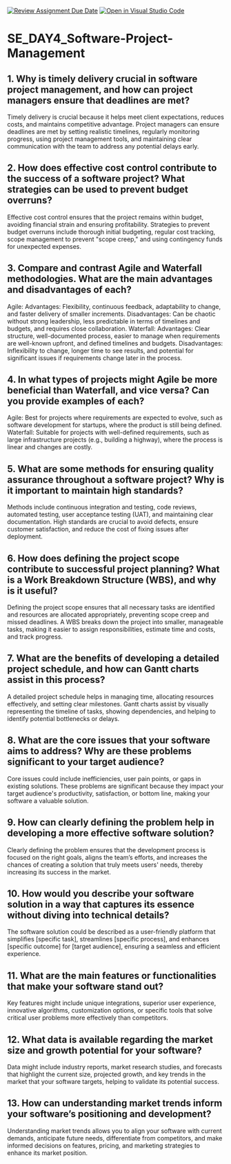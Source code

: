 [![Review Assignment Due Date](https://classroom.github.com/assets/deadline-readme-button-22041afd0340ce965d47ae6ef1cefeee28c7c493a6346c4f15d667ab976d596c.svg)](https://classroom.github.com/a/9pw6JKcu)
[![Open in Visual Studio Code](https://classroom.github.com/assets/open-in-vscode-2e0aaae1b6195c2367325f4f02e2d04e9abb55f0b24a779b69b11b9e10269abc.svg)](https://classroom.github.com/online_ide?assignment_repo_id=15711704&assignment_repo_type=AssignmentRepo)
# SE_DAY4_Software-Project-Management
## 1. Why is timely delivery crucial in software project management, and how can project managers ensure that deadlines are met?
Timely delivery is crucial because it helps meet client expectations, reduces costs, and maintains competitive advantage. Project managers can ensure deadlines are met by setting realistic timelines, regularly monitoring progress, using project management tools, and maintaining clear communication with the team to address any potential delays early.
## 2. How does effective cost control contribute to the success of a software project? What strategies can be used to prevent budget overruns?
Effective cost control ensures that the project remains within budget, avoiding financial strain and ensuring profitability. Strategies to prevent budget overruns include thorough initial budgeting, regular cost tracking, scope management to prevent "scope creep," and using contingency funds for unexpected expenses.
## 3. Compare and contrast Agile and Waterfall methodologies. What are the main advantages and disadvantages of each?
Agile:
Advantages: Flexibility, continuous feedback, adaptability to change, and faster delivery of smaller increments.
Disadvantages: Can be chaotic without strong leadership, less predictable in terms of timelines and budgets, and requires close collaboration.
Waterfall:
Advantages: Clear structure, well-documented process, easier to manage when requirements are well-known upfront, and defined timelines and budgets.
Disadvantages: Inflexibility to change, longer time to see results, and potential for significant issues if requirements change later in the process.
## 4. In what types of projects might Agile be more beneficial than Waterfall, and vice versa? Can you provide examples of each?
Agile: Best for projects where requirements are expected to evolve, such as software development for startups, where the product is still being defined.
Waterfall: Suitable for projects with well-defined requirements, such as large infrastructure projects (e.g., building a highway), where the process is linear and changes are costly.
## 5. What are some methods for ensuring quality assurance throughout a software project? Why is it important to maintain high standards?
Methods include continuous integration and testing, code reviews, automated testing, user acceptance testing (UAT), and maintaining clear documentation. High standards are crucial to avoid defects, ensure customer satisfaction, and reduce the cost of fixing issues after deployment.
## 6. How does defining the project scope contribute to successful project planning? What is a Work Breakdown Structure (WBS), and why is it useful?
Defining the project scope ensures that all necessary tasks are identified and resources are allocated appropriately, preventing scope creep and missed deadlines. A WBS breaks down the project into smaller, manageable tasks, making it easier to assign responsibilities, estimate time and costs, and track progress.
## 7. What are the benefits of developing a detailed project schedule, and how can Gantt charts assist in this process?
A detailed project schedule helps in managing time, allocating resources effectively, and setting clear milestones. Gantt charts assist by visually representing the timeline of tasks, showing dependencies, and helping to identify potential bottlenecks or delays.
## 8. What are the core issues that your software aims to address? Why are these problems significant to your target audience?
Core issues could include inefficiencies, user pain points, or gaps in existing solutions. These problems are significant because they impact your target audience's productivity, satisfaction, or bottom line, making your software a valuable solution.
## 9. How can clearly defining the problem help in developing a more effective software solution?
Clearly defining the problem ensures that the development process is focused on the right goals, aligns the team’s efforts, and increases the chances of creating a solution that truly meets users' needs, thereby increasing its success in the market.
## 10. How would you describe your software solution in a way that captures its essence without diving into technical details?
The software solution could be described as a user-friendly platform that simplifies [specific task], streamlines [specific process], and enhances [specific outcome] for [target audience], ensuring a seamless and efficient experience.
## 11. What are the main features or functionalities that make your software stand out?
Key features might include unique integrations, superior user experience, innovative algorithms, customization options, or specific tools that solve critical user problems more effectively than competitors.

## 12. What data is available regarding the market size and growth potential for your software?
Data might include industry reports, market research studies, and forecasts that highlight the current size, projected growth, and key trends in the market that your software targets, helping to validate its potential success.
## 13. How can understanding market trends inform your software’s positioning and development?
Understanding market trends allows you to align your software with current demands, anticipate future needs, differentiate from competitors, and make informed decisions on features, pricing, and marketing strategies to enhance its market position.
